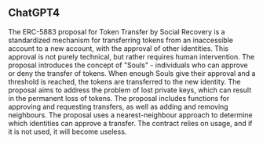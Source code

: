 ## ChatGPT4

The ERC-5883 proposal for Token Transfer by Social Recovery is a standardized mechanism for transferring tokens from an inaccessible account to a new account, with the approval of other identities. This approval is not purely technical, but rather requires human intervention. The proposal introduces the concept of "Souls" - individuals who can approve or deny the transfer of tokens. When enough Souls give their approval and a threshold is reached, the tokens are transferred to the new identity. The proposal aims to address the problem of lost private keys, which can result in the permanent loss of tokens. The proposal includes functions for approving and requesting transfers, as well as adding and removing neighbours. The proposal uses a nearest-neighbour approach to determine which identities can approve a transfer. The contract relies on usage, and if it is not used, it will become useless.

